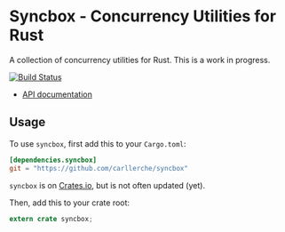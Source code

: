 # Syncbox - Concurrency Utilities for Rust

A collection of concurrency utilities for Rust. This is a work in
progress.

[![Build Status](https://travis-ci.org/carllerche/syncbox.svg?branch=master)](https://travis-ci.org/carllerche/syncbox)

- [API documentation](http://carllerche.github.io/syncbox/syncbox/index.html)

## Usage

To use `syncbox`, first add this to your `Cargo.toml`:

```toml
[dependencies.syncbox]
git = "https://github.com/carllerche/syncbox"
```

`syncbox` is on [Crates.io](https://crates.io/crates/syncbox), but is not often updated (yet).

Then, add this to your crate root:

```rust
extern crate syncbox;
```
